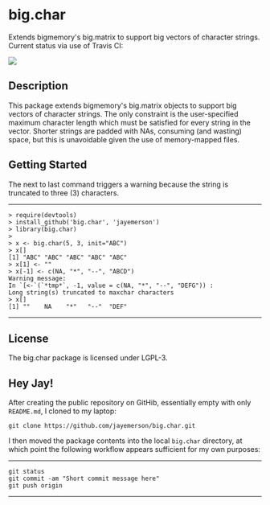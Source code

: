 big.char
========

Extends bigmemory's big.matrix to support big vectors of character strings.
Current status via use of Travis CI:

<img src="https://travis-ci.org/jayemerson/big.char.svg?branch=master">

## Description

This package extends bigmemory's big.matrix objects
to support big vectors of character strings.  The only constraint
is the user-specified maximum character length which must be
satisfied for every string in the vector.  Shorter strings are
padded with NAs, consuming (and wasting) space, but this is
unavoidable given the use of memory-mapped files.

## Getting Started

The next to last command triggers a warning because the string
is truncated to three (3) characters.

---
    > require(devtools)
    > install_github('big.char', 'jayemerson')
    > library(big.char)
    >
    > x <- big.char(5, 3, init="ABC")
    > x[]
    [1] "ABC" "ABC" "ABC" "ABC" "ABC"
    > x[1] <- ""
    > x[-1] <- c(NA, "*", "--", "ABCD")
    Warning message:
    In `[<-`(`*tmp*`, -1, value = c(NA, "*", "--", "DEFG")) :
    Long string(s) truncated to maxchar characters
    > x[]
    [1] ""    NA    "*"   "--"  "DEF"
---

## License

The big.char package is licensed under LGPL-3.

## Hey Jay!

After creating the public repository on GitHib, essentially empty
with only `README.md`, I cloned to my laptop:

    git clone https://github.com/jayemerson/big.char.git
    
I then moved the package contents into the local `big.char` directory,
at which point the following workflow appears sufficient for my own
purposes:

---
    git status
    git commit -am "Short commit message here"
    git push origin
---

